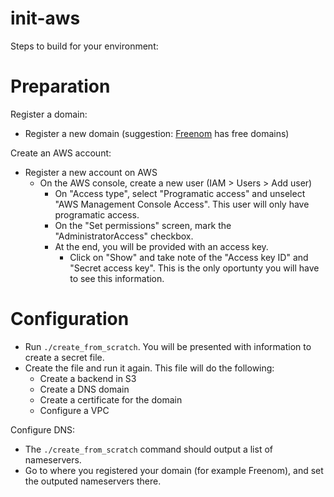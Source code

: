 # init-aws

Steps to build for your environment:

# Preparation

Register a domain:

- Register a new domain (suggestion: [Freenom](https://freenom.com/) has free domains)

Create an AWS account:

- Register a new account on AWS
  - On the AWS console, create a new user (IAM > Users > Add user)
    - On "Access type", select "Programatic access" and unselect "AWS Management Console Access". This user will only have programatic access.
    - On the "Set permissions" screen, mark the "AdministratorAccess" checkbox.
    - At the end, you will be provided with an access key.
      - Click on "Show" and take note of the "Access key ID" and "Secret access key". This is the only oportunty you will have to see this information.

# Configuration

- Run `./create_from_scratch`. You will be presented with information to create a secret file.
- Create the file and run it again. This file will do the following:
  - Create a backend in S3
  - Create a DNS domain
  - Create a certificate for the domain
  - Configure a VPC

Configure DNS:

- The `./create_from_scratch` command should output a list of nameservers.
- Go to where you registered your domain (for example Freenom), and set the outputed nameservers there.

